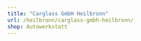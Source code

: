 ```yaml
---
title: "Carglass GmbH Heilbronn"
url: /heilbronn/carglass-gmbh-heilbronn/
shop: Autowerkstatt
---
```

